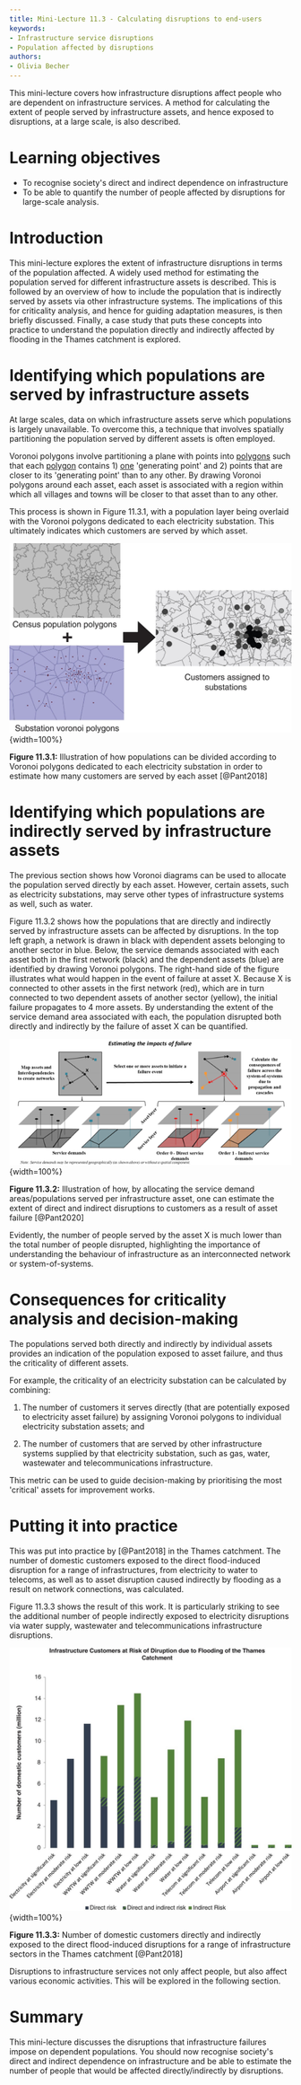 ```yaml
---
title: Mini-Lecture 11.3 - Calculating disruptions to end-users
keywords:
- Infrastructure service disruptions
- Population affected by disruptions
authors:
- Olivia Becher
---
```


This mini-lecture covers how infrastructure disruptions affect people
who are dependent on infrastructure services. A method for calculating
the extent of people served by infrastructure assets, and hence exposed
to disruptions, at a large scale, is also described.

# Learning objectives

- To recognise society's direct and indirect dependence on infrastructure
- To be able to quantify the number of people affected by disruptions for large-scale analysis.

# Introduction

This mini-lecture explores the extent of infrastructure disruptions in
terms of the population affected. A widely used method for estimating
the population served for different infrastructure assets is described.
This is followed by an overview of how to include the population that is
indirectly served by assets via other infrastructure systems. The
implications of this for criticality analysis, and hence for guiding
adaptation measures, is then briefly discussed. Finally, a case study
that puts these concepts into practice to understand the population
directly and indirectly affected by flooding in the Thames catchment is
explored.

# Identifying which populations are served by infrastructure assets

At large scales, data on which infrastructure assets serve which
populations is largely unavailable. To overcome this, a technique that
involves spatially partitioning the population served by different
assets is often employed.

Voronoi polygons involve partitioning a plane with points
into [polygons](https://mathworld.wolfram.com/ConvexPolygon.html) such
that each [polygon](https://mathworld.wolfram.com/Polygon.html) contains
1) [one](https://mathworld.wolfram.com/ExactlyOne.html)
'generating point' and 2) points that are closer to its 'generating
point' than to any other. By drawing Voronoi polygons around each asset,
each asset is associated with a region within which all villages and
towns will be closer to that asset than to any other.

This process is shown in Figure 11.3.1, with a population layer being
overlaid with the Voronoi polygons dedicated to each electricity
substation. This ultimately indicates which customers are served by
which asset.

![](assets/Figure_11.3.1.jpg){width=100%}

**Figure 11.3.1:** Illustration of how populations can be divided
according to Voronoi polygons dedicated to each electricity substation
in order to estimate how many customers are served by each asset
[@Pant2018]

# Identifying which populations are indirectly served by infrastructure assets

The previous section shows how Voronoi diagrams can be used to allocate
the population served directly by each asset. However, certain assets,
such as electricity substations, may serve other types of infrastructure
systems as well, such as water.

Figure 11.3.2 shows how the populations that are directly and indirectly
served by infrastructure assets can be affected by disruptions. In the
top left graph, a network is drawn in black with dependent assets
belonging to another sector in blue. Below, the service demands
associated with each asset both in the first network (black) and the
dependent assets (blue) are identified by drawing Voronoi polygons. The
right-hand side of the figure illustrates what would happen in the event
of failure at asset X. Because X is connected to other assets in the
first network (red), which are in turn connected to two dependent assets
of another sector (yellow), the initial failure propagates to 4 more
assets. By understanding the extent of the service demand area
associated with each, the population disrupted both directly and
indirectly by the failure of asset X can be quantified.

![](assets/Figure_11.3.2.png){width=100%}

**Figure 11.3.2:** Illustration of how, by allocating the service demand
areas/populations served per infrastructure asset, one can estimate the
extent of direct and indirect disruptions to customers as a result of
asset failure [@Pant2020]

Evidently, the number of people served by the asset X is much lower than
the total number of people disrupted, highlighting the importance of
understanding the behaviour of infrastructure as an interconnected
network or system-of-systems.

# Consequences for criticality analysis and decision-making

The populations served both directly and indirectly by individual assets
provides an indication of the population exposed to asset failure, and
thus the criticality of different assets.

For example, the criticality of an electricity substation can be
calculated by combining:

1) The number of customers it serves directly (that are potentially
exposed to electricity asset failure) by assigning Voronoi polygons
to individual electricity substation assets; and

2) The number of customers that are served by other infrastructure
systems supplied by that electricity substation, such as gas, water,
wastewater and telecommunications infrastructure.

This metric can be used to guide decision-making by prioritising the
most 'critical' assets for improvement works.

# Putting it into practice

This was put into practice by [@Pant2018] in the Thames catchment.
The number of domestic customers exposed to the direct flood-induced
disruption for a range of infrastructures, from electricity to water to
telecoms, as well as to asset disruption caused indirectly by flooding
as a result on network connections, was calculated.

Figure 11.3.3 shows the result of this work. It is particularly striking
to see the additional number of people indirectly exposed to electricity
disruptions via water supply, wastewater and telecommunications
infrastructure disruptions.

![](assets/Figure_11.3.3.jpg){width=100%}

**Figure 11.3.3:** Number of domestic customers directly and indirectly
exposed to the direct flood-induced disruptions for a range of
infrastructure sectors in the Thames catchment [@Pant2018]

Disruptions to infrastructure services not only affect people, but also
affect various economic activities. This will be explored in the
following section.

# Summary

This mini-lecture discusses the disruptions that infrastructure failures
impose on dependent populations. You should now recognise society's
direct and indirect dependence on infrastructure and be able to estimate
the number of people that would be affected directly/indirectly by
disruptions.
